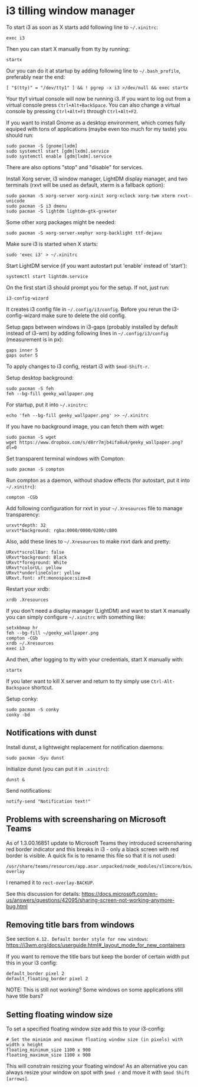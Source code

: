 # i3 tilling window manager

To start i3 as soon as X starts add following line to `~/.xinitrc`:
```
exec i3
```

Then you can start X manually from tty by running:
```
startx
```

Our you can do it at startup by adding following line to `~/.bash_profile`, preferably near the end:
```
[ "$(tty)" = "/dev/tty1" ] && ! pgrep -x i3 >/dev/null && exec startx
```

Your tty1 virtual console will now be running i3. If you want to log out from a virtual console press `Ctrl+Alt+BackSpace`. You can also change a virtual console by pressing `Ctrl+Alt+F1` through `Ctrl+Alt+F2`. 

If you want to install Gnome as a desktop environment, which comes fully equiped with  tons of applications (maybe even too much for my taste) you should run:
```
sudo pacman -S [gnome|lxdm]
sudo systemctl start [gdm|lxdm].service
sudo systemctl enable [gdm|lxdm].service
```

There are also options "stop" and "disable" for services.

Install Xorg server, i3 window manager, LightDM display manager, and two terminals 
(rxvt will be used as default, xterm is a fallback option):
```
sudo pacman -S xorg-server xorg-xinit xorg-xclock xorg-twm xterm rxvt-unicode
sudo pacman -S i3 dmenu
sudo pacman -S lightdm lightdm-gtk-greeter
```

Some other xorg packages might be needed:
```
sudo pacman -S xorg-server-xephyr xorg-backlight ttf-dejavu
```

Make sure i3 is started when X starts:
```
sudo 'exec i3' > ~/.xinitrc
```

Start LightDM service (if you want autostart put 'enable' instead of 'start'):
```
systemctl start lightdm.service
```

On the first start i3 should prompt you for the setup. If not, just run:
```
i3-config-wizard
```

It creates i3 config file in `~/.config/i3/config`. Before you rerun the i3-config-wizard make sure to delete the old config.

Setup gaps between windows in i3-gaps (probably installed by default instead of i3-wm) by adding following lines in `~/.config/i3/config` (measurement is in px):
```
gaps inner 5
gaps outer 5
```

To apply changes to i3 config, restart i3 with `$mod-Shift-r`.

Setup desktop background:
```
sudo pacman -S feh
feh --bg-fill geeky_wallpaper.png
```

For startup, put it into `~/.xinitrc`:
```
echo 'feh --bg-fill geeky_wallpaper.png' >> ~/.xinitrc
```

If you have no background image, you can fetch them with wget:
```
sudo pacman -S wget
wget https://www.dropbox.com/s/d8rr7mjb4ifa8u4/geeky_wallpaper.png?dl=0
```

Set transparent terminal windows with Compton:
```
sudo pacman -S compton
```

Run compton as a daemon, without shadow effects (for autostart, put it into `~/.xinitrc`):
```
compton -CGb
```

Add following configuration for rxvt in your `~/.Xresources` file to manage transparency:
```
urxvt*depth: 32
urxvt*background: rgba:0000/0000/0200/c800
```

Also, add these lines to `~/.Xresources` to make rxvt dark and pretty:
```
URxvt*scrollBar: false
URxvt*background: Black
URxvt*foreground: White
URxvt*colorUL: yellow
URxvt*underlineColor: yellow
URxvt.font: xft:monospace:size=8
```

Restart your xrdb:
```
xrdb .Xresources
```

If you don't need a display manager (LightDM) and want to start X manually you can  simply configure `~/.xinitrc` with something like:
```
setxkbmap hr
feh --bg-fill ~/geeky_wallpaper.png
compton -CGb
xrdb ~/.Xresources
exec i3
```

And then, after logging to tty with your credentials, start X manually with:
```
startx
```

If you later want to kill X server and return to tty simply use `Ctrl-Alt-Backspace` 
shortcut. 

Setup conky:
```
sudo pacman -S conky
conky -bd
```

## Notifications with dunst

Install dunst, a lightweight replacement for notification daemons:
```
sudo pacman -Syu dunst
```

Initialize dunst (you can put it in `.xinitrc`):
```
dunst &
```

Send notifications:
```
notify-send "Notification text!"
```

## Problems with screensharing on Microsoft Teams

As of 1.3.00.16851 update to Microsoft Teams they introduced screensharing red border indicator and this breaks in i3 - only a black screen with red border is visible. A quick fix is to rename this file so that it is not used:
```
/usr/share/teams/resources/app.asar.unpacked/node_modules/slimcore/bin/rect-overlay
```

I renamed it to `rect-overlay-BACKUP`.

See this discussion for details:
<https://docs.microsoft.com/en-us/answers/questions/42095/sharing-screen-not-working-anymore-bug.html>

## Removing title bars from windows

See section `4.12. Default border style for new windows`:
<https://i3wm.org/docs/userguide.html#_layout_mode_for_new_containers>

If you want to remove the title bars but keep the border of certain width put this in your i3 config:
```
default_border pixel 2
default_floating_border pixel 2
```

NOTE: This is still not working? Some windows on some applications still have title bars?

## Setting floating window size

To set a specified floating window size add this to your i3-config:
```
# Set the minimim and maximum floating window size (in pixels) with width x height
floating_minimum_size 1100 x 900
floating_maximum_size 1100 x 900
```

This will constrain resizing your floating window! As an alternative you can always resize your window on spot with `$mod r` and move it with `$mod Shift [arrows]`.

